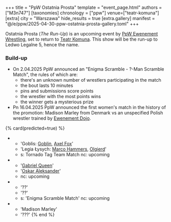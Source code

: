 +++
title = "PpW Ostatnia Prosta"
template = "event_page.html"
authors = ["M3n747"]
[taxonomies]
chronology = ["ppw"]
venue=["teatr-komuna"]
[extra]
city = "Warszawa"
hide_results = true
[extra.gallery]
manifest = "@/e/ppw/2025-04-30-ppw-ostatnia-prosta-gallery.toml"
+++

Ostatnia Prosta (_The Run-Up_) is an upcoming event by [PpW Ewenement Wrestling](@/o/ppw.md), set to return to [Teatr Komuna](@/v/teatr-komuna.md). This show will be the run-up to Ledwo Legalne 5, hence the name.

### Build-up

* On 2.04.2025 PpW announced an "Enigma Scramble - ?-Man Scramble Match", the rules of which are:
  * there's an unknown number of wrestlers participating in the match
  * the bout lasts 10 minutes
  * pins and submissions score points
  * the wrestler with the most points wins
  * the winner gets a mysterious prize
* Pn 16.04.2025 PpW announced the first women's match in the history of the promotion: Madison Marley from Denmark vs an unspecified Polish wrestler trained by [Ewenement Dojo](@/o/ewenement-dojo.md).

{% card(predicted=true) %}
- - 'Goblis: [Goblin](@/w/goblin.md), [Axel Fox](@/w/axel-fox.md)'
  - 'Legia Łysych: [Marco Hammers](@/w/marco-hammers.md), [Olgierd](@/w/olgierd.md)'
  - s: Tornado Tag Team Match
    nc: upcoming
- - '[Gabriel Queen](@/w/gabriel-queen.md)'
  - '[Oskar Aleksander](@/w/oskar-aleksander.md)'
  - nc: upcoming
- - '??'
  - '??'
  - s: 'Enigma Scramble Match'
    nc: upcoming
- - 'Madison Marley'
  - '???'
{% end %}
